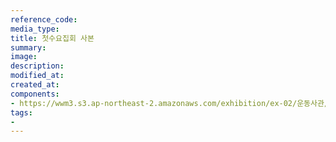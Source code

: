 ```yaml
---
reference_code:
media_type:
title: 첫수요집회 사본
summary:
image:
description:
modified_at:
created_at:
components:
- https://wwm3.s3.ap-northeast-2.amazonaws.com/exhibition/ex-02/운동사관/침묵을깨트리다/첫수요집회+사본.jpg
tags:
-
---
```

